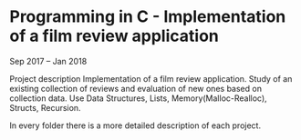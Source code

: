 

# Programming in C - Implementation of a film review application
Sep 2017 – Jan 2018

Project description 
Implementation of a film review application.
Study of an existing collection of reviews and evaluation of new ones based on collection data.
Use Data Structures, Lists, Memory(Malloc-Realloc), Structs, Recursion.

In every folder there is a more detailed description of each project.
